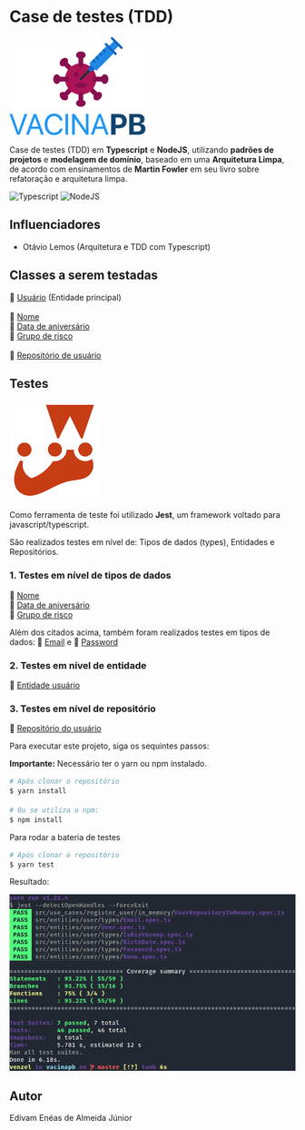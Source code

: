 # Case de testes (TDD)

![VacibaPB](./src/main/images/vacina-pb.png)

Case de testes (TDD) em **Typescript** e **NodeJS**, utilizando **padrões de projetos** e **modelagem de domínio**, baseado em uma **Arquitetura Limpa**, de acordo com ensinamentos de **Martin Fowler** em seu livro sobre refatoração e arquitetura limpa.

<p align="left">
    <img src="https://cdn.worldvectorlogo.com/logos/typescript.svg" alt="Typescript" title="Typescript" width="30" height="30" /> 
    <img src="https://cdn.worldvectorlogo.com/logos/nodejs-icon.svg" alt="NodeJS" title="NodeJS" width="30" height="30" /> 
</p>

## Influenciadores

- Otávio Lemos (Arquitetura e TDD com Typescript)

## Classes a serem testadas

:link: [Usuário](./src/entities/user/User.ts) (Entidade principal)<br><br>
:link: [Nome](./src/entities/user/types/Name.ts)<br>
:link: [Data de aniversário](./src/entities/user/types/BirthDate.ts)<br>
:link: [Grupo de risco](./src/entities/user/types/IsRiskGroup.ts)<br><br>
:link: [Repositório de usuário](./src/use_cases/register_user/in_memory/UserRepositoryInMemory.ts)

## Testes

![Jest](./src/main/images/jest.png)

Como ferramenta de teste foi utilizado **Jest**, um framework voltado para javascript/typescript.

São realizados testes em nível de: Tipos de dados (types), Entidades e Repositórios.

### 1. Testes em nível de tipos de dados

:link: [Nome](./src/entities/user/types/Name.spec.ts)<br>
:link: [Data de aniversário](./src/entities/user/types/BirthDate.spec.ts)<br>
:link: [Grupo de risco](./src/entities/user/types/IsRiskGroup.spec.ts)<br>

Além dos citados acima, também foram realizados testes em tipos de dados: :link: [Email](./src/entities/user/types/Email.spec.ts) e :link: [Password](./src/entities/user/types/Password.spec.ts)

### 2. Testes em nível de entidade

:link: [Entidade usuário](./src/entities/user/User.spec.ts)

### 3. Testes em nível de repositório

:link: [Repositório do usuário](./src/use_cases/register_user/in_memory/UserRepositoryInMemory.spec.ts)

Para executar este projeto, siga os sequintes passos:

**Importante:** Necessário ter o yarn ou npm instalado.

```bash
# Após clonar o repositório
$ yarn install

# Ou se utiliza o npm:
$ npm install
```

Para rodar a bateria de testes

```bash
# Após clonar o repositório
$ yarn test
```

Resultado:

![Resultado](./src/main/images/resultado-tests.png)

## Autor

Edivam Enéas de Almeida Júnior

